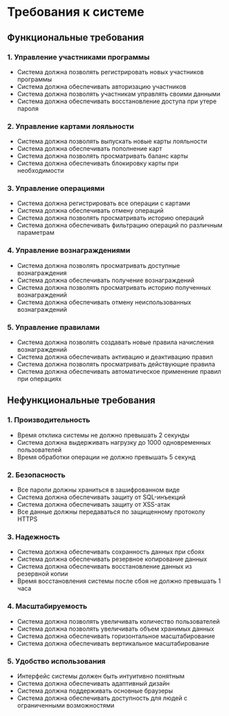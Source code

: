 # Требования к системе

## Функциональные требования

### 1. Управление участниками программы

- Система должна позволять регистрировать новых участников программы
- Система должна обеспечивать авторизацию участников
- Система должна позволять участникам управлять своими данными
- Система должна обеспечивать восстановление доступа при утере пароля

### 2. Управление картами лояльности

- Система должна позволять выпускать новые карты лояльности
- Система должна обеспечивать пополнение карт
- Система должна позволять просматривать баланс карты
- Система должна обеспечивать блокировку карты при необходимости

### 3. Управление операциями

- Система должна регистрировать все операции с картами
- Система должна обеспечивать отмену операций
- Система должна позволять просматривать историю операций
- Система должна обеспечивать фильтрацию операций по различным параметрам

### 4. Управление вознаграждениями

- Система должна позволять просматривать доступные вознаграждения
- Система должна обеспечивать получение вознаграждений
- Система должна позволять просматривать историю полученных вознаграждений
- Система должна обеспечивать отмену неиспользованных вознаграждений

### 5. Управление правилами

- Система должна позволять создавать новые правила начисления вознаграждений
- Система должна обеспечивать активацию и деактивацию правил
- Система должна позволять просматривать действующие правила
- Система должна обеспечивать автоматическое применение правил при операциях

## Нефункциональные требования

### 1. Производительность

- Время отклика системы не должно превышать 2 секунды
- Система должна выдерживать нагрузку до 1000 одновременных пользователей
- Время обработки операции не должно превышать 5 секунд

### 2. Безопасность

- Все пароли должны храниться в зашифрованном виде
- Система должна обеспечивать защиту от SQL-инъекций
- Система должна обеспечивать защиту от XSS-атак
- Все данные должны передаваться по защищенному протоколу HTTPS

### 3. Надежность

- Система должна обеспечивать сохранность данных при сбоях
- Система должна обеспечивать резервное копирование данных
- Система должна обеспечивать восстановление данных из резервной копии
- Время восстановления системы после сбоя не должно превышать 1 часа

### 4. Масштабируемость

- Система должна позволять увеличивать количество пользователей
- Система должна позволять увеличивать объем хранимых данных
- Система должна обеспечивать горизонтальное масштабирование
- Система должна обеспечивать вертикальное масштабирование

### 5. Удобство использования

- Интерфейс системы должен быть интуитивно понятным
- Система должна обеспечивать адаптивный дизайн
- Система должна поддерживать основные браузеры
- Система должна обеспечивать доступность для людей с ограниченными возможностями 